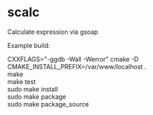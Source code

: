 scalc
=====

Calculate expression via gsoap

Example build:

CXXFLAGS="-ggdb -Wall -Werror" cmake -D CMAKE_INSTALL_PREFIX=/var/www/localhost .<br>
make<br>
make test<br>
sudo make install<br>
sudo make package<br>
sudo make package_source

